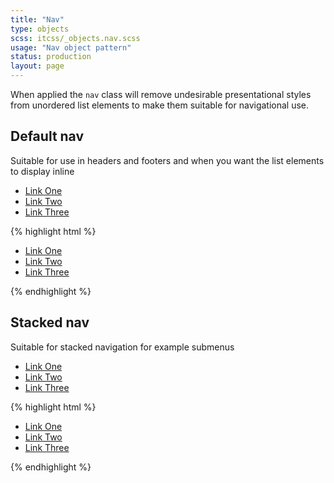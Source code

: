 ```yaml
---
title: "Nav"
type: objects
scss: itcss/_objects.nav.scss
usage: "Nav object pattern"
status: production
layout: page
---
```


When applied the `nav` class will remove undesirable presentational styles from unordered list elements to make them suitable for navigational use.


## Default nav

Suitable for use in headers and footers and when you want the list elements to display inline

<div class="example">
<nav class="nav">
    <ul>
        <li><a href="/">Link One</a></li>
        <li><a href="/">Link Two</a></li>
        <li><a href="/">Link Three</a></li>
    </ul>
</nav>
</div>

{% highlight html %}
<nav class="nav">
    <ul>
        <li><a href="/">Link One</a></li>
        <li><a href="/">Link Two</a></li>
        <li><a href="/">Link Three</a></li>
    </ul>
</nav>
{% endhighlight %}


## Stacked nav

Suitable for stacked navigation for example submenus 

<div class="example">
<nav class="nav nav--stacked">
    <ul>
        <li><a href="/">Link One</a></li>
        <li><a href="/">Link Two</a></li>
        <li><a href="/">Link Three</a></li>
    </ul>
</nav>  
</div>

{% highlight html %}
<nav class="nav nav--stacked">
    <ul>
        <li><a href="/">Link One</a></li>
        <li><a href="/">Link Two</a></li>
        <li><a href="/">Link Three</a></li>
    </ul>
</nav>
{% endhighlight %}
